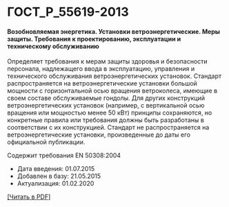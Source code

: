 # ГОСТ_Р_55619-2013

#### Возобновляемая энергетика. Установки ветроэнергетические. Меры защиты. Требования к проектированию, эксплуатации и техническому обслуживанию

Определяет требования к мерам защиты здоровья и безопасности персонала, надлежащего ввода в эксплуатацию, управления и технического обслуживания ветроэнергетических установок. Стандарт распространяется на ветроэнергетические установки большой мощности с горизонтальной осью вращения ветроколеса, имеющие в своем составе обслуживаемые гондолы. Для других конструкций ветроэнергетических установок (например, с вертикальной осью вращения или мощностью менее 50 кВт) принципы сохраняются, но конкретные правила или требования должны быть разработаны в соответствии с их конструкцией. Стандарт не распространяется на ветроэнергетические установки, произведенные до даты его официальной публикации.

Содержит требования EN 50308:2004

- Дата введения: 01.07.2015
- Добавлен в базу: 21.05.2015
- Актуализация: 01.02.2020

<a onclick="openFileCallback('https://standartgost.ru/g/ГОСТ_Р_55619-2013.pdf', 'ГОСТ_Р_55619-2013.pdf');" href="#">[Читать в PDF]</a>